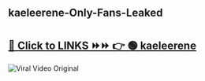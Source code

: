 
 ## kaeleerene-Only-Fans-Leaked

# <h2><a href="https://clipsfans.com/kaeleerene&ref=git">🔗 Click to LINKS ⏩⏩ 👉 🟢 kaeleerene </a></h2>

<a href="https://clipsfans.com/kaeleerene&ref=git" rel="nofollow" data-target="animated-image.originalLink"><img src="https://i.ibb.co.com/xMMVF88/686577567.gif" alt="Viral Video Original" style="max-width: 100%; display: inline-block;" data-target="animated-image.originalImage"></a>

